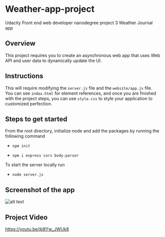 # Weather-app-project
Udacity Front end web developer nanodegree project 3 Weather Journal app

## Overview
This project requires you to create an asynchronous web app that uses Web API and user data to dynamically update the UI. 

## Instructions
This will require modifying the `server.js` file and the `website/app.js` file. You can see `index.html` for element references, and once you are finished with the project steps, you can use `style.css` to style your application to customized perfection.


## Steps to get started
From the root directory, initialize node and add the packages by running the following command

- `npm init` 

- `npm i express cors body-parser`

To start the server locally run 

- `node server.js`

## Screenshot of the app

![alt text](https://github.com/sdkdeepa/weather-app-project3/blob/main/MobileView.png)

## Project Video

https://youtu.be/jb8Yw_JWUk8

